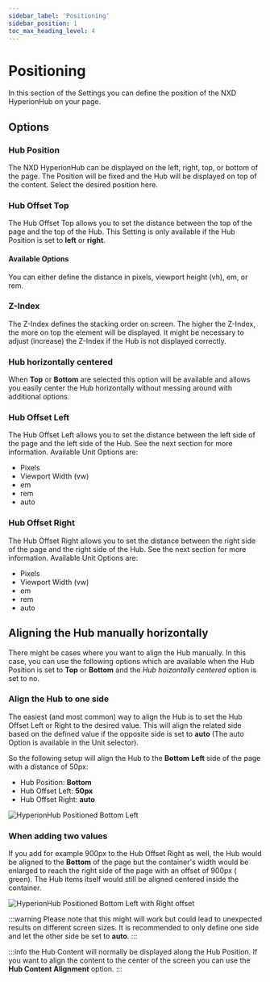 ```yaml
---
sidebar_label: 'Positioning'
sidebar_position: 1
toc_max_heading_level: 4
---
```


# Positioning

In this section of the Settings you can define the position of the NXD HyperionHub on your page.

## Options

### Hub Position

The NXD HyperionHub can be displayed on the left, right, top, or bottom of the page.
The Position will be fixed and the Hub will be displayed on top of the content.
Select the desired position here.

### Hub Offset Top

The Hub Offset Top allows you to set the distance between the top of the page and the top of the Hub.
This Setting is only available if the Hub Position is set to **left** or **right**.

#### Available Options

You can either define the distance in pixels, viewport height (vh), em, or rem.

### Z-Index

The Z-Index defines the stacking order on screen. The higher the Z-Index, the more on top the element will be displayed.
It might be necessary to adjust (increase) the Z-Index if the Hub is not displayed correctly.

### Hub horizontally centered

When **Top** or **Bottom** are selected this option will be available and allows you easily center the Hub horizontally
without messing around with additional options.

### Hub Offset Left

The Hub Offset Left allows you to set the distance between the left side of the page and the left side of the Hub.
See the next section for more information.
Available Unit Options are:
- Pixels
- Viewport Width (vw)
- em
- rem
- auto

### Hub Offset Right

The Hub Offset Right allows you to set the distance between the right side of the page and the right side of the Hub.
See the next section for more information.
Available Unit Options are:
- Pixels
- Viewport Width (vw)
- em
- rem
- auto

## Aligning the Hub manually horizontally

There might be cases where you want to align the Hub manually. In this case, you can use the following options which are
available when the Hub Position is set to **Top** or **Bottom** and the *Hub hoizontally centered* option is set to no.

### Align the Hub to one side

The easiest (and most common) way to align the Hub is to set the Hub Offset Left or Right to the desired value. This
will align the related side based on the defined value if the opposite side is set to **auto** (The auto Option is
available in the Unit selector).

So the following setup will align the Hub to the **Bottom** **Left** side of the page with a distance of 50px:

- Hub Position: **Bottom**
- Hub Offset Left: **50px**
- Hub Offset Right: **auto**

<img src="/img/hyperionhub/design_bottom_left.jpg" alt="HyperionHub Positioned Bottom Left" class="bordered" />

### When adding two values

If you add for example 900px to the Hub Offset Right as well, the Hub would be aligned to the **Bottom**
of the page but the container's width would be enlarged to reach the right side of the page with an offset of 900px (
green).
The Hub items itself would still be aligned centered inside the container.

<img src="/img/hyperionhub/design_bottom_offset_left_right.jpg" alt="HyperionHub Positioned Bottom Left with Right offset" class="bordered" />

:::warning
Please note that this might will work but could lead to unexpected results on different screen sizes. It is recommended to only define one side and let the other side be set to **auto**.
:::

:::info
the Hub Content will normally be displayed along the Hub Position. If you want to align the content to the center of the screen you can use the **Hub Content Alignment** option.
:::
